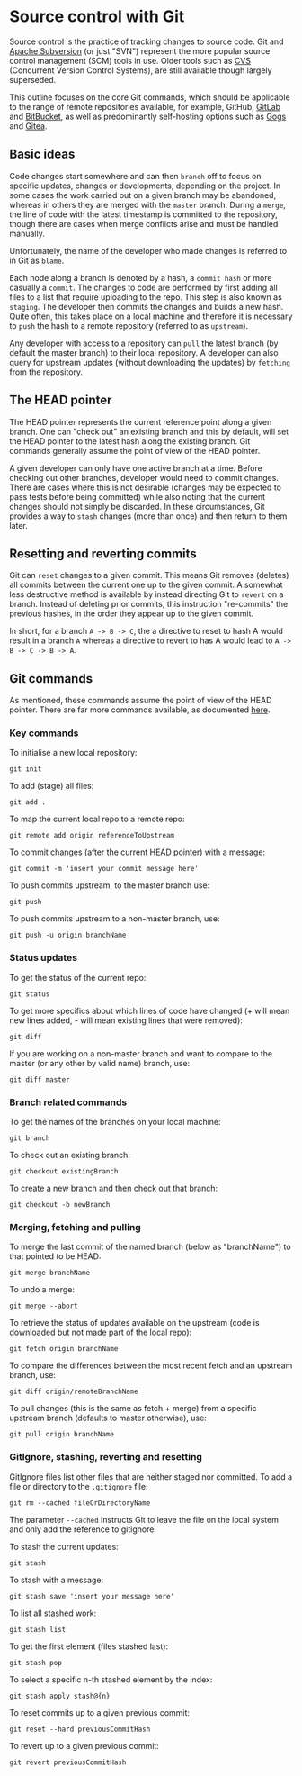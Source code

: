 # Source control with Git #

Source control is the practice of tracking changes to source code. Git and [Apache Subversion](https://subversion.apache.org/) (or just "SVN") represent the more popular source control management (SCM) tools in use. Older tools such as [CVS](https://savannah.nongnu.org/projects/cvs/) (Concurrent Version Control Systems), are still available though largely superseded.

This outline focuses on the core Git commands, which should be applicable to the range of remote repositories available, for example, GitHub, [GitLab](https://gitlab.com/) and [BitBucket](https://bitbucket.org/), as well as predominantly self-hosting options such as [Gogs](https://gogs.io/) and [Gitea](https://docs.gitea.io/en-us/).

## Basic ideas ##

Code changes start somewhere and can then ```branch``` off to focus on specific updates, changes or developments, depending on the project. In some cases the work carried out on a given branch may be abandoned, whereas in others they are merged with the ```master``` branch. During a ```merge```, the line of code with the latest timestamp is committed to the repository, though there are cases when merge conflicts arise and must be handled manually.

Unfortunately, the name of the developer who made changes is referred to in Git as ```blame```.

Each node along a branch is denoted by a hash, a ```commit hash``` or more casually a ```commit```. The changes to code are performed by first adding all files to a list that require uploading to the repo. This step is also known as ```staging```. The developer then commits the changes and builds a new hash. Quite often, this takes place on a local machine and therefore it is necessary to ```push``` the hash to a remote repository (referred to as ```upstream```). 

Any developer with access to a repository can ```pull``` the latest branch (by default the master branch) to their local repository. A developer can also query for upstream updates (without downloading the updates) by ```fetching``` from the repository.

## The HEAD pointer ##

The HEAD pointer represents the current reference point along a given branch. One can "check out" an existing branch and this by default, will set the HEAD pointer to the latest hash along the existing branch. Git commands generally assume the point of view of the HEAD pointer.

A given developer can only have one active branch at a time. Before checking out other branches, developer would need to commit changes. There are cases where this is not desirable (changes may be expected to pass tests before being committed) while also noting that the current changes should not simply be discarded. In these circumstances, Git provides a way to ```stash``` changes (more than once) and then return to them later.

## Resetting and reverting commits ##

Git can ```reset``` changes to a given commit. This means Git removes (deletes) all commits between the current one up to the given commit. A somewhat less destructive method is available by instead directing Git to ```revert``` on a branch. Instead of deleting prior commits, this instruction "re-commits" the previous hashes, in the order they appear up to the given commit. 

In short, for a branch ```A -> B -> C```, the a directive to reset to hash A would result in a branch ```A``` whereas a directive to revert to has A would lead to ```A -> B -> C -> B -> A```.

## Git commands ##

As mentioned, these commands assume the point of view of the HEAD pointer. There are far more commands available, as documented [here](https://git-scm.com/docs).

### Key commands ###

To initialise a new local repository:

```git
git init
```

To add (stage) all files:

```git
git add .
```

To map the current local repo to a remote repo:

```git
git remote add origin referenceToUpstream
```

To commit changes (after the current HEAD pointer) with a message:

```git
git commit -m 'insert your commit message here'
```

To push commits upstream, to the master branch use:

```git
git push
```

To push commits upstream to a non-master branch, use:

```git
git push -u origin branchName
```

### Status updates ###

To get the status of the current repo:

```git
git status
```

To get more specifics about which lines of code have changed (+ will mean new lines added, - will mean existing lines that were removed):

```git
git diff
```

If you are working on a non-master branch and want to compare to the master (or any other by valid name) branch, use:

```git
git diff master
```

### Branch related commands ###

To get the names of the branches on your local machine:

```git
git branch
```

To check out an existing branch:

```git
git checkout existingBranch
```

To create a new branch and then check out that branch:

```git
git checkout -b newBranch
```

### Merging, fetching and pulling ###

To merge the last commit of the named branch (below as "branchName") to that pointed to be HEAD:

```git
git merge branchName
```

To undo a merge:

```git
git merge --abort
```

To retrieve the status of updates available on the upstream (code is downloaded but not made part of the local repo):

```git
git fetch origin branchName
```

To compare the differences between the most recent fetch and an upstream branch, use:

```git
git diff origin/remoteBranchName
```

To pull changes (this is the same as fetch + merge) from a specific upstream branch (defaults to master otherwise), use:

```git
git pull origin branchName
```

### GitIgnore, stashing, reverting and resetting ###

GitIgnore files list other files that are neither staged nor committed. To add a file or directory to the ```.gitignore``` file:

```git
git rm --cached fileOrDirectoryName
```

The parameter ```--cached``` instructs Git to leave the file on the local system and only add the reference to gitignore.

To stash the current updates:

```git
git stash
```

To stash with a message:

```git
git stash save 'insert your message here'
```

To list all stashed work:

```git
git stash list
```

To get the first element (files stashed last):

```git
git stash pop
```

To select a specific n-th stashed element by the index:

```git
git stash apply stash@{n}
```

To reset commits up to a given previous commit:

```git
git reset --hard previousCommitHash
```

To revert up to a given previous commit:

```git
git revert previousCommitHash
```
